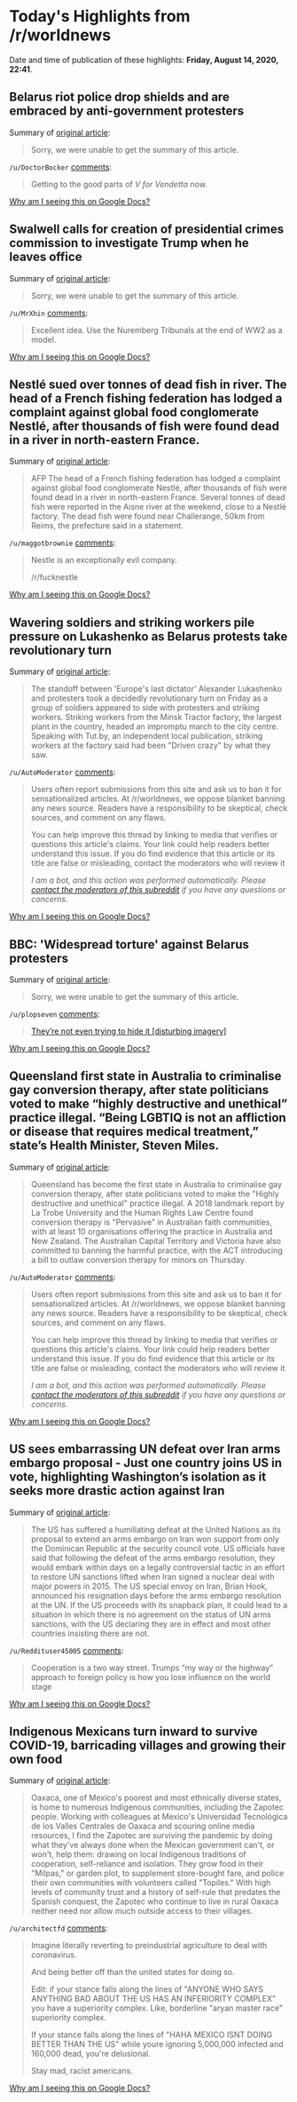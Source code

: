 # Today's Highlights from /r/worldnews

Date and time of publication of these highlights: **Friday, August 14, 2020, 22:41**.

## Belarus riot police drop shields and are embraced by anti-government protesters

Summary of [original article](https://www.cnn.com/2020/08/14/europe/belarus-protests-riot-police-intl/index.html):

> Sorry, we were unable to get the summary of this article.

`/u/DoctorBocker` [comments](https://www.reddit.com/r/worldnews/comments/i9pvec/belarus_riot_police_drop_shields_and_are_embraced/):

> Getting to the good parts of *V for Vendetta* now.

[Why am I seeing this on Google Docs?](https://docs.google.com/document/d/1Dc6We63vOXIZsc0op-Bt4abqkYjXzOigalQqFxmvvbM/edit?usp=sharing)

## Swalwell calls for creation of presidential crimes commission to investigate Trump when he leaves office

Summary of [original article](https://thehill.com/homenews/house/512140-swalwell-calls-for-creation-of-presidential-crimes-commission-to-investigate):

> Sorry, we were unable to get the summary of this article.

`/u/MrXhin` [comments](https://www.reddit.com/r/worldnews/comments/ia0jht/swalwell_calls_for_creation_of_presidential/):

> Excellent idea.  Use the Nuremberg Tribunals at the end of WW2 as a model.

[Why am I seeing this on Google Docs?](https://docs.google.com/document/d/1Dc6We63vOXIZsc0op-Bt4abqkYjXzOigalQqFxmvvbM/edit?usp=sharing)

## Nestlé sued over tonnes of dead fish in river. The head of a French fishing federation has lodged a complaint against global food conglomerate Nestlé, after thousands of fish were found dead in a river in north-eastern France.

Summary of [original article](https://www.bbc.com/news/world-europe-53775597):

> AFP The head of a French fishing federation has lodged a complaint against global food conglomerate Nestlé, after thousands of fish were found dead in a river in north-eastern France. Several tonnes of dead fish were reported in the Aisne river at the weekend, close to a Nestlé factory. The dead fish were found near Challerange, 50km from Reims, the prefecture said in a statement.

`/u/maggotbrownie` [comments](https://www.reddit.com/r/worldnews/comments/i9l4nq/nestlé_sued_over_tonnes_of_dead_fish_in_river_the/):

> Nestle is an exceptionally evil company. 
> 
> /r/fucknestle

[Why am I seeing this on Google Docs?](https://docs.google.com/document/d/1Dc6We63vOXIZsc0op-Bt4abqkYjXzOigalQqFxmvvbM/edit?usp=sharing)

## Wavering soldiers and striking workers pile pressure on Lukashenko as Belarus protests take revolutionary turn

Summary of [original article](https://www.independent.co.uk/news/world/europe/belarus-protests-soldiers-presidential-election-alexander-lukashenko-minsk-a9671366.html):

> The standoff between 'Europe's last dictator' Alexander Lukashenko and protesters took a decidedly revolutionary turn on Friday as a group of soldiers appeared to side with protesters and striking workers. Striking workers from the Minsk Tractor factory, the largest plant in the country, headed an impromptu march to the city centre. Speaking with Tut.by, an independent local publication, striking workers at the factory said had been "Driven crazy" by what they saw.

`/u/AutoModerator` [comments](https://www.reddit.com/r/worldnews/comments/i9qyxo/wavering_soldiers_and_striking_workers_pile/):

> Users often report submissions from this site and ask us to ban it for sensationalized articles. At /r/worldnews, we oppose blanket banning any news source. Readers have a responsibility to be skeptical, check sources, and comment on any flaws.
> 
> You can help improve this thread by linking to media that verifies or questions this article's claims. Your link could help readers better understand this issue. If you do find evidence that this article or its title are false or misleading, contact the moderators who will review it
> 
> *I am a bot, and this action was performed automatically. Please [contact the moderators of this subreddit](/message/compose/?to=/r/worldnews) if you have any questions or concerns.*

[Why am I seeing this on Google Docs?](https://docs.google.com/document/d/1Dc6We63vOXIZsc0op-Bt4abqkYjXzOigalQqFxmvvbM/edit?usp=sharing)

## BBC: 'Widespread torture' against Belarus protesters

Summary of [original article](https://www.bbc.com/news/world-europe-53773534):

> Sorry, we were unable to get the summary of this article.

`/u/plopseven` [comments](https://www.reddit.com/r/worldnews/comments/i9j76a/bbc_widespread_torture_against_belarus_protesters/):

> [They’re not even trying to hide it [disturbing imagery]](https://twitter.com/swetlanafedoto1/status/1293991719298629634?s=21)

[Why am I seeing this on Google Docs?](https://docs.google.com/document/d/1Dc6We63vOXIZsc0op-Bt4abqkYjXzOigalQqFxmvvbM/edit?usp=sharing)

## Queensland first state in Australia to criminalise gay conversion therapy, after state politicians voted to make “highly destructive and unethical” practice illegal. “Being LGBTIQ is not an affliction or disease that requires medical treatment,” state’s Health Minister, Steven Miles.

Summary of [original article](https://www.news.com.au/national/queensland/courts-law/queensland-becomes-first-australian-state-to-ban-gay-conversion-therapy/news-story/4a8f7778693c0cff14a7d8208cb6135d):

> Queensland has become the first state in Australia to criminalise gay conversion therapy, after state politicians voted to make the "Highly destructive and unethical" practice illegal. A 2018 landmark report by La Trobe University and the Human Rights Law Centre found conversion therapy is "Pervasive" in Australian faith communities, with at least 10 organisations offering the practice in Australia and New Zealand. The Australian Capital Territory and Victoria have also committed to banning the harmful practice, with the ACT introducing a bill to outlaw conversion therapy for minors on Thursday.

`/u/AutoModerator` [comments](https://www.reddit.com/r/worldnews/comments/i9joe8/queensland_first_state_in_australia_to/):

> Users often report submissions from this site and ask us to ban it for sensationalized articles. At /r/worldnews, we oppose blanket banning any news source. Readers have a responsibility to be skeptical, check sources, and comment on any flaws.
> 
> You can help improve this thread by linking to media that verifies or questions this article's claims. Your link could help readers better understand this issue. If you do find evidence that this article or its title are false or misleading, contact the moderators who will review it
> 
> *I am a bot, and this action was performed automatically. Please [contact the moderators of this subreddit](/message/compose/?to=/r/worldnews) if you have any questions or concerns.*

[Why am I seeing this on Google Docs?](https://docs.google.com/document/d/1Dc6We63vOXIZsc0op-Bt4abqkYjXzOigalQqFxmvvbM/edit?usp=sharing)

## US sees embarrassing UN defeat over Iran arms embargo proposal - Just one country joins US in vote, highlighting Washington’s isolation as it seeks more drastic action against Iran

Summary of [original article](https://www.theguardian.com/world/2020/aug/14/us-iran-un-arms-embargo-nuclear-deal):

> The US has suffered a humiliating defeat at the United Nations as its proposal to extend an arms embargo on Iran won support from only the Dominican Republic at the security council vote. US officials have said that following the defeat of the arms embargo resolution, they would embark within days on a legally controversial tactic in an effort to restore UN sanctions lifted when Iran signed a nuclear deal with major powers in 2015. The US special envoy on Iran, Brian Hook, announced his resignation days before the arms embargo resolution at the UN. If the US proceeds with its snapback plan, it could lead to a situation in which there is no agreement on the status of UN arms sanctions, with the US declaring they are in effect and most other countries insisting there are not.

`/u/Reddituser45005` [comments](https://www.reddit.com/r/worldnews/comments/i9y7qy/us_sees_embarrassing_un_defeat_over_iran_arms/):

> Cooperation is a two way street.  Trumps “my way or the highway” approach to foreign policy is how you lose influence on the world stage

[Why am I seeing this on Google Docs?](https://docs.google.com/document/d/1Dc6We63vOXIZsc0op-Bt4abqkYjXzOigalQqFxmvvbM/edit?usp=sharing)

## Indigenous Mexicans turn inward to survive COVID-19, barricading villages and growing their own food

Summary of [original article](https://theconversation.com/indigenous-mexicans-turn-inward-to-survive-covid-19-barricading-villages-and-growing-their-own-food-142537):

> Oaxaca, one of Mexico's poorest and most ethnically diverse states, is home to numerous Indigenous communities, including the Zapotec people. Working with colleagues at Mexico's Universidad Tecnológica de los Valles Centrales de Oaxaca and scouring online media resources, I find the Zapotec are surviving the pandemic by doing what they've always done when the Mexican government can't, or won't, help them: drawing on local Indigenous traditions of cooperation, self-reliance and isolation. They grow food in their "Milpas," or garden plot, to supplement store-bought fare, and police their own communities with volunteers called "Topiles." With high levels of community trust and a history of self-rule that predates the Spanish conquest, the Zapotec who continue to live in rural Oaxaca neither need nor allow much outside access to their villages.

`/u/architectfd` [comments](https://www.reddit.com/r/worldnews/comments/i9hvcq/indigenous_mexicans_turn_inward_to_survive/):

> Imagine literally reverting to preindustrial agriculture to deal with coronavirus.
> 
> And being better off than the united states for doing so.
> 
> Edit: if your stance falls along the lines of "ANYONE WHO SAYS ANYTHING BAD ABOUT THE US HAS AN INFERIORITY COMPLEX" you have a superiority complex. Like, borderline "aryan master race" superiority complex.
> 
> If your stance falls along the lines of "HAHA MEXICO ISNT DOING BETTER THAN THE US" while youre ignoring 5,000,000 infected and 160,000 dead, you're delusional.
> 
> Stay mad, racist americans.

[Why am I seeing this on Google Docs?](https://docs.google.com/document/d/1Dc6We63vOXIZsc0op-Bt4abqkYjXzOigalQqFxmvvbM/edit?usp=sharing)

